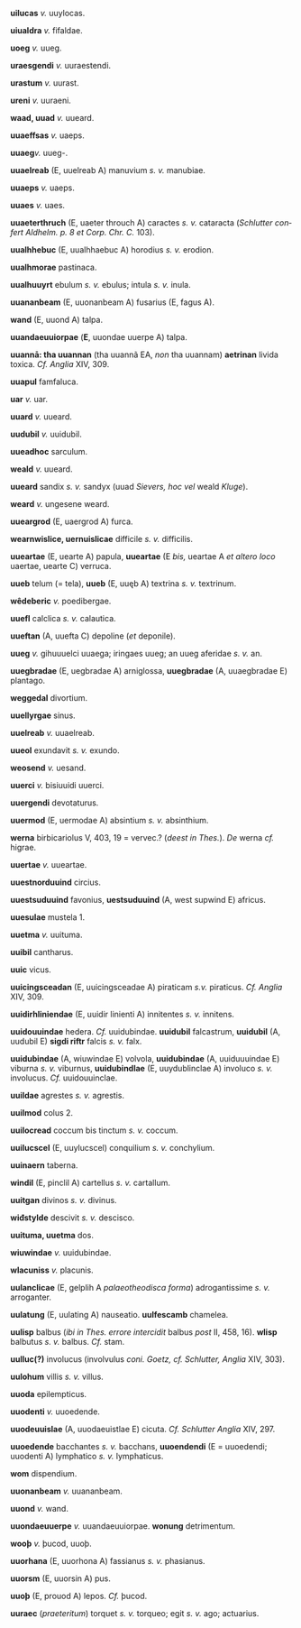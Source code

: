 **uilucas** *v.* uuylocas.

**uiualdra** *v.* fifaldae.

**uoeg** *v.* uueg.

**uraesgendi** *v.* uuraestendi.

**urastum** *v.* uurast.

**ureni** *v.* uuraeni.

**waad, uuad** *v.* uueard.

**uuaeffsas** *v.* uaeps.

**uuaeg***v.* uueg-.

**uuaelreab** (E, uuelreab A) manuvium *s. v.* manubiae.

**uuaeps** *v.* uaeps.

**uuaes** *v.* uaes.

**uuaeterthruch** (E, uaeter throuch A) caractes *s. v.* cataracta
(*Schlutter con­fert Aldhelm. p. 8 et Corp. Chr. C.* 103).

**uualhhebuc** (E, uualhhaebuc A) horodius *s. v.* erodion.

**uualhmorae** pastinaca.

**uualhuuyrt** ebulum *s. v.* ebulus; intula *s. v.* inula.

**uuananbeam** (E, uuonanbeam A) fusarius (E, fagus A).

**wand** (E, uuond A) talpa.

**uuandaeuuiorpae** (**E**, uuondae uuerpe A) talpa.

**uuannā: tha uuannan** (tha uuannã EA, *non* tha uuannam) **aetrinan**
livida toxica. *Cf. Anglia* XIV, 309.

**uuapul** famfaluca.

**uar** *v.* uar.

**uuard** *v.* uueard.

**uudubil** *v.* uuidubil.

**uueadhoc** sarculum.

**weald** *v.* uueard.

**uueard** sandix *s. v.* sandyx (uuad *Sievers, hoc vel* weald
*Kluge*).

**weard** *v.* ungesene weard.

**uueargrod** (E, uaergrod A) furca.

**wearnwislice, uernuislicae** difficile *s. v.* difficilis.

**uueartae** (E, uearte A) papula, **uueartae** (E *bis,* ueartae A *et
altero loco* uaertae, uearte C) verruca.

**uueb** telum (= tela), **uueb** (E, uuęb A) textrina *s. v.*
textrinum.

**wêdeberic** *v.* poedibergae.

**uuefl** calclica *s. v.* calautica.

**uueftan** (A, uuefta C) depoline (*et* deponile).

**uueg** *v.* gihuuuelci uuaega; iringaes uueg; an uueg aferidae *s. v.*
an.

**uuegbradae** (E, uegbradae A) arniglossa, **uuegbradae** (A,
uuaegbradae E) plantago.

**weggedal** divortium.

**uuellyrgae** sinus.

**uuelreab** *v.* uuaelreab.

**uueol** exundavit *s. v.* exundo.

**weosend** *v.* uesand.

**uuerci** *v.* bisiuuidi uuerci.

**uuergendi** devotaturus.

**uuermod** (E, uermodae A) absintium *s. v.* absinthium.

**werna** birbicariolus V, 403, 19 = vervec.? (*deest in Thes.*). *De*
werna *cf.* higrae.

**uuertae** *v.* uueartae.

**uuestnorduuind** circius.

**uuestsuduuind** favonius, **uestsuduuind** (A, west supwind E)
africus.

**uuesulae** mustela 1.

**uuetma** *v.* uuituma.

**uuibil** cantharus.

**uuic** vicus.

**uuicingsceadan** (E, uuicingsceadae A) piraticam *s.v.* piraticus.
*Cf. Anglia* XIV, 309.

**uuidirhliniendae** (E, uuidir linienti A) innitentes *s. v.* innitens.

**uuidouuindae** hedera. *Cf.* uuidubindae. **uuidubil** falcastrum,
**uuidubil** (A, uudubil E) **sigdi riftr** falcis *s. v.* falx.

**uuidubindae** (A, wiuwindae E) volvola, **uuidubindae** (A,
uuiduuuindae E) viburna *s. v.* viburnus, **uuidubindlae** (E,
uuydublinclae A) involuco *s. v.* involucus. *Cf.* uuidouuinclae.

**uuildae** agrestes *s. v.* agrestis.

**uuilmod** colus 2.

**uuilocread** coccum bis tinctum *s. v.* coccum.

**uuilucscel** (E, uuylucscel) conquilium *s. v.* conchylium.

**uuinaern** taberna.

**windil** (E, pinclil A) cartellus *s. v.* cartallum.

**uuitgan** divinos *s. v.* divinus.

**wiđstylde** descivit *s. v.* descisco.

**uuituma, uuetma** dos.

**wiuwindae** *v.* uuidubindae.

**wlacuniss** *v.* placunis.

**uulanclicae** (E, gelplih A *palaeotheodisca forma*) adrogantissime
*s. v.* arroganter.

**uulatung** (E, uulating A) nauseatio. **uulfescamb** chamelea.

**uulisp** balbus (*ibi in Thes. errore inter­cidit* balbus *post* II,
458, 16). **wlisp** balbutus *s. v.* balbus. *Cf.* stam.

**uulluc(?)**  involucus (involvulus *coni. Goetz, cf. Schlutter,
Anglia* XIV, 303).

**uulohum** villis *s. v.* villus.

**uuoda** epilempticus.

**uuodenti** *v.* uuoedende.

**uuodeuuislae** (A, uuodaeuistlae E) ci­cuta. *Cf. Schlutter Anglia*
XIV, 297.

**uuoedende** bacchantes *s. v.* bacchans, **uuoendendi** (E =
uuoedendi; uuodenti A) lymphatico *s. v.* lymphaticus.

**wom** dispendium.

**uuonanbeam** *v.* uuananbeam.

**uuond** *v.* wand.

**uuondaeuuerpe** *v.* uuandaeuuiorpae. **wonung** detrimentum.

**wooþ** *v.* þucod, uuoþ.

**uuorhana** (E, uuorhona A) fassianus *s. v.* phasianus.

**uuorsm** (E, uuorsin A) pus.

**uuoþ** (E, prouod A) lepos. *Cf.* þucod.

**uuraec** (*praeteritum*) torquet *s. v.* torqueo; egit *s. v.* ago;
actuarius.
